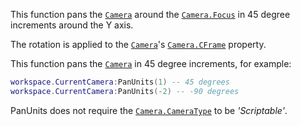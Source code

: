 This function pans the [`Camera`](https://create.roblox.com/docs/reference/engine/classes/Camera) around the [`Camera.Focus`](https://create.roblox.com/docs/reference/engine/classes/Camera#Focus) in
45 degree increments around the Y axis.

The rotation is applied to the [`Camera`](https://create.roblox.com/docs/reference/engine/classes/Camera)'s [`Camera.CFrame`](https://create.roblox.com/docs/reference/engine/classes/Camera#CFrame)
property.

This function pans the [`Camera`](https://create.roblox.com/docs/reference/engine/classes/Camera) in 45 degree increments, for
example:
```lua
workspace.CurrentCamera:PanUnits(1) -- 45 degrees
workspace.CurrentCamera:PanUnits(-2) -- -90 degrees
```

PanUnits does not require the [`Camera.CameraType`](https://create.roblox.com/docs/reference/engine/classes/Camera#CameraType) to be
*'Scriptable'*.